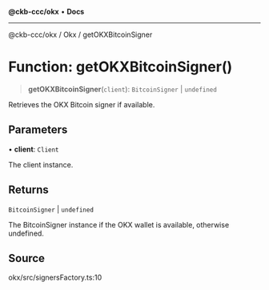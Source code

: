 **@ckb-ccc/okx** • **Docs**

***

@ckb-ccc/okx / Okx / getOKXBitcoinSigner

# Function: getOKXBitcoinSigner()

> **getOKXBitcoinSigner**(`client`): `BitcoinSigner` \| `undefined`

Retrieves the OKX Bitcoin signer if available.

## Parameters

• **client**: `Client`

The client instance.

## Returns

`BitcoinSigner` \| `undefined`

The BitcoinSigner instance if the OKX wallet is available, otherwise undefined.

## Source

okx/src/signersFactory.ts:10
